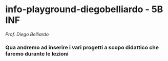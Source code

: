 # info-playground-diegobelliardo - 5B INF

_Prof. Diego Belliardo_


### Qua andremo ad inserire i vari progetti a scopo didattico che faremo durante le lezioni
